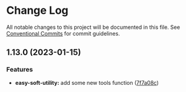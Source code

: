 # Change Log

All notable changes to this project will be documented in this file.
See [Conventional Commits](https://conventionalcommits.org) for commit guidelines.

## 1.13.0 (2023-01-15)


### Features

* **easy-soft-utility:** add some new tools function ([7f7a08c](https://github.com/kityandhero/easy-soft-framework/commit/7f7a08c4fb9e709b7bfd83d850b10f95f75d74ff))

